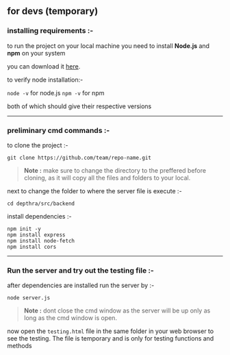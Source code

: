 
## for devs (temporary)

### installing requirements :-

to run the project on your local machine you need to install **Node.js** and **npm** on your system

you can download it [here](https://nodejs.org/en/download/).

to verify node installation:-

`node -v` for node.js
`npm -v` for npm

both of which should give their respective versions

---

### preliminary cmd commands :-

to clone the project :-

    git clone https://github.com/team/repo-name.git

> **Note :** make sure to change the directory to the preffered before cloning, as it will copy all the files and folders to your local.

next to change the folder to where the server file is execute :-

    cd depthra/src/backend

install dependencies :-

    npm init -y
    npm install express
    npm install node-fetch
    npm install cors

---

### Run the server and try out the testing file :-
after dependencies are installed run the server by :-

    node server.js

> **Note :** dont close the cmd window as the server will be up only as long as the cmd window is open.

now open the `testing.html` file in the same folder in your web browser to see the testing. The file is temporary and is only for testing functions and methods